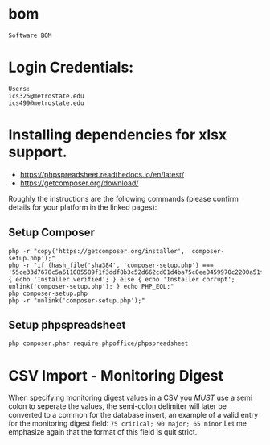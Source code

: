 # bom
    Software BOM

# Login Credentials:
    Users:
    ics325@metrostate.edu
    ics499@metrostate.edu

# Installing dependencies for xlsx support.
- https://phpspreadsheet.readthedocs.io/en/latest/
- https://getcomposer.org/download/

Roughly the instructions are the following commands (please confirm details for your platform in the linked pages):
## Setup Composer
```
php -r "copy('https://getcomposer.org/installer', 'composer-setup.php');"
php -r "if (hash_file('sha384', 'composer-setup.php') === '55ce33d7678c5a611085589f1f3ddf8b3c52d662cd01d4ba75c0ee0459970c2200a51f492d557530c71c15d8dba01eae') { echo 'Installer verified'; } else { echo 'Installer corrupt'; unlink('composer-setup.php'); } echo PHP_EOL;"
php composer-setup.php
php -r "unlink('composer-setup.php');"
```
## Setup phpspreadsheet
```
php composer.phar require phpoffice/phpspreadsheet
```

# CSV Import - Monitoring Digest
When specifying monitoring digest values in a CSV you *MUST* use a semi colon to seperate the values, the semi-colon delimiter will later be converted to a common for the database insert, an example of a valid entry for the monitoring digest field:
```75 critical; 90 major; 65 minor```
Let me emphasize again that the format of this field is quit strict.